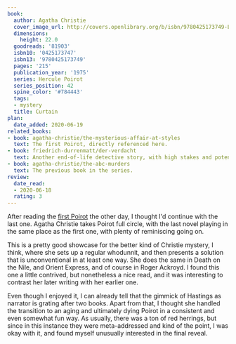 ```yaml
---
book:
  author: Agatha Christie
  cover_image_url: http://covers.openlibrary.org/b/isbn/9780425173749-L.jpg
  dimensions:
    height: 22.0
  goodreads: '81903'
  isbn10: '0425173747'
  isbn13: '9780425173749'
  pages: '215'
  publication_year: '1975'
  series: Hercule Poirot
  series_position: 42
  spine_color: '#784443'
  tags:
  - mystery
  title: Curtain
plan:
  date_added: 2020-06-19
related_books:
- book: agatha-christie/the-mysterious-affair-at-styles
  text: The first Poirot, directly referenced here.
- book: friedrich-durrenmatt/der-verdacht
  text: Another end-of-life detective story, with high stakes and potentially deadly outcomes.
- book: agatha-christie/the-abc-murders
  text: The previous book in the series.
review:
  date_read:
  - 2020-06-18
  rating: 3
---
```


After reading the [first Poirot](/agatha-christie/the-mysterious-affair-at-styles/) the other day, I
thought I'd continue with the last one. Agatha Christie takes Poirot full circle, with the last novel playing in the
same place as the first one, with plenty of reminiscing going on.

This is a pretty good showcase for the better kind of Christie mystery, I think, where she sets up a regular whodunnit,
and then presents a solution that is unconventional in at least one way. She does the same in Death on the Nile, and
Orient Express, and of course in Roger Ackroyd. I found this one a little contrived, but nonetheless a nice read, and it
was interesting to contrast her later writing with her earlier one.

Even though I enjoyed it, I can already tell that the gimmick of Hastings as narrator is grating after two books. Apart
from that, I thought she handled the transition to an aging <span class="spoilers">and ultimately dying</span> Poirot in
a consistent and even somewhat fun way. As usually, there was a ton of red herrings, but since in this instance they
were meta-addressed and kind of the point, I was okay with it, and found myself unusually interested in the final
reveal.
